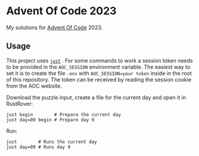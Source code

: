 # Advent Of Code 2023

My solutions for [Advent Of Code](https://adventofcode.com) 2023.

## Usage

This project uses [`just`](https://github.com/casey/just) . For some commands to work  a session token needs to be provided in the `AOC_SESSION` environment variable. The easiest way to set it is to create the file `.env` with `AOC_SESSION=your token` inside in the root of this repository. The token can be received by reading the session cookie from the AOC website.

Download the puzzle input, create a file for the current day and open it in RustRover:

```shell
just begin        # Prepare the current day
just day=09 begin # Prepare day 9
```

Run:

```shell
just        # Runs the current day
just day=09 # Runs day 9
```
